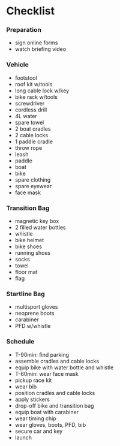 # Checklist

### Preparation

- sign online forms
- watch briefing video

### Vehicle

- footstool
- roof kit w/tools
- long cable lock w/key
- bike rack w/tools
- screwdriver
- cordless drill
- 4L water
- spare towel
- 2 boat cradles
- 2 cable locks
- 1 paddle cradle
- throw rope
- leash
- paddle
- boat
- bike
- spare clothing
- spare eyewear
- face mask

### Transition Bag

- magnetic key box
- 2 filled water bottles
- whistle
- bike helmet
- bike shoes
- running shoes
- socks
- towel
- floor mat
- flag

### Startline Bag

- multisport gloves
- neoprene boots
- carabiner
- PFD w/whistle

### Schedule

- T-90min: find parking
- assemble cradles and cable locks
- equip bike with water bottle and whistle
- T-60min: wear face mask
- pickup race kit
- wear bib
- position cradles and cable locks
- apply stickers
- drop-off bike and transition bag
- equip boat with carabiner
- wear timing chip
- wear gloves, boots, PFD, bib
- secure car and key
- launch
